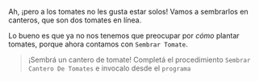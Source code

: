 <gs-attire
  attire-url="https://raw.githubusercontent.com/MumukiProject/mumuki-guia-gobstones-procedimientos-kids/master/assets/attires/config.json">
</gs-attire>
<gs-toolbox toolbox-url="https://raw.githubusercontent.com/MumukiProject/mumuki-guia-gobstones-procedimientos-kids/master/assets/toolbox_1553288414373.xml"></gs-toolbox>

Ah, ¡pero a los tomates no les gusta estar solos! Vamos a sembrarlos en canteros, que son dos tomates en línea.

Lo bueno es que ya no nos tenemos que preocupar por _cómo_ plantar tomates, porque ahora contamos con `Sembrar Tomate`.

> ¡Sembrá un cantero de tomate! Completá el procedimiento `Sembrar Cantero De Tomates` e invocalo desde el `programa`
